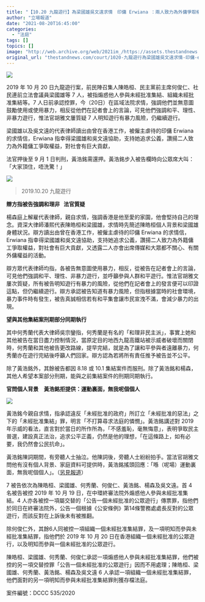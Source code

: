 ```yaml
---
title: "【10.20 九龍遊行】為梁國雄吳文遠求情　印傭 Erwiana ：兩人致力為外傭爭取權益"
author: "立場報道"
date: "2021-08-20T16:45:00"
categories:
  - "法庭"
tags: []
topics: []
image: "http://web.archive.org/web/2021im_/https://assets.thestandnews.com/media/photos/template-09_UYk18qf.png"
original_url: "thestandnews.com/court/1020-九龍遊行為梁國雄吳文遠求情-印傭-erwiana-兩人致力為外傭爭取權益"
---
```

![](http://web.archive.org/web/2021im_/https://assets.thestandnews.com/media/photos/template-09_UYk18qf.png)

2019 年 10 月 20 日九龍遊行案，前民陣召集人陳皓桓、民主黨前主席何俊仁、社民連前立法會議員梁國雄等 7 人，被指煽惑他人參與未經批准集結、組織未經批准集結等。7 人日前承認控罪，今（20日）在區域法院求情，強調他們並無意圖鼓勵使用或使用暴力，相反從他們在記者會上的言論，可見他們強調和平、理性、非暴力遊行，惟法官胡雅文屢質疑 7 人明知遊行有暴力風險，仍繼續遊行。

梁國雄以及吳文遠的代表律師讀出由曾在香港工作，被僱主虐待的印傭 Erwiana 的求情信，Erwiana 指幸得梁國雄和吳文遠協助，支持她追求公義，讚揚二人致力為外籍傭工爭取權益，對社會有巨大貢獻，

法官押後至 9 月 1 日判刑，黃浩銘需還押。黃浩銘步入被告欄時向公眾席大叫：「大家頂住，唔洗驚！」

![](http://web.archive.org/web/2021im_/https://assets.thestandnews.com/media/photos/73504698_10157443859221422_7258746209165115392_o_UOdDJ.png)
> 2019.10.20 九龍遊行

**辯方指被告強調和理非   法官質疑**

楊森庭上解雇代表律師，親自求情，強調香港是他至愛的家園，他會堅持自己的理念。資深大律師潘熙代表陳皓桓和梁國雄，求情時先簡述陳皓桓個人背景和梁國雄身體狀況。辯方讀出由曾在香港工作，被僱主虐待的印傭 Erwiana 的求情信，Erwiana 指幸得梁國雄和吳文遠協助，支持她追求公義，讚揚二人致力為外籍傭工爭取權益，對社會有巨大貢獻，又透露二人亦會出席傳媒和大眾都不關心、有關外傭權益的活動。

辯方眾代表律師均指，各被告無意圖使用暴力，相反，從被告在記者會上的言論，可見他們強調和平、理性、非暴力遊行，並呼籲參與人群和平遊行。惟法官胡雅文屢次質疑，所有被告明知遊行有暴力的風險，從他們在記者會上的發言便可以印證這點，但仍繼續遊行。辯方承認被告知道有暴力風險，但指根據當時的社會環境，暴力事件時有發生，被告真誠相信若有和平集會讓市民宣洩不滿，會減少暴力的出現。

**望與其他集結案刑期部分同期執行**

其中何秀蘭代表大律師吳宗鑾指，何秀蘭是有名的「和理非民主派」，事實上她和其他被告在當日盡力控制情況，當原定目的地西九龍高鐵站被示威者破壞而關閉時，何秀蘭和其他被告更改路線，提早完結，就是為了讓和平參與者遠離暴力，何秀蘭亦在遊行完結後呼籲人們回家。辯方認為若將所有責任推予被告並不公平。

除了黃浩銘外，其餘被告都因 8.18 或 10.1 集結案件而服刑。除了黃浩銘和楊森，其他人希望本案部分刑期，能與之前集結案件的刑期同期執行。

**官問個人背景　黃浩銘拒提供：運動裏面，無我呢個個人**

**![](http://web.archive.org/web/2021im_/https://assets.thestandnews.com/media/photos/2-04_copy_3Bdf79I.png)**

黃浩銘今親自求情，指承認違反「未經批准的政府」所訂立「未經批准的惡法」之下的「未經批准集結」罪，明言「不打算尋求法庭的憐憫」。黃浩銘講述對 2019 年示威的看法，直言對於當日的所作所為，「不感羞恥，毫無悔意」，表明爭取民主普選，建設真正法治，追求公平正義，仍然是他的理想，「在這條路上，如有必要，我仍然會公民抗命」。

黃浩銘陳詞期間，有旁聽人士抽泣。他陳詞後，旁聽人士紛紛拍手。當法官胡雅文問他有沒有個人背景、家庭資料可提供時，黃浩銘搖頭回應：「喺（呢場）運動裏面，無我呢個個人」。（[另見報道](../../court/1020-%E4%B9%9D%E9%BE%8D%E9%81%8A%E8%A1%8C%E9%BB%83%E6%B5%A9%E9%8A%98%E8%AA%8D%E7%BD%AA%E9%82%84%E6%8A%BC%E5%80%99%E5%88%A4-%E9%99%B3%E6%83%85%E6%9B%B8%E8%83%BD%E8%88%87%E6%88%B0%E5%8F%8B%E5%90%8C%E7%B9%AB%E4%B8%80%E7%8D%84-%E6%98%AF%E8%8E%AB%E5%A4%A7%E6%A6%AE%E5%B9%B8)）

7 被告依次為陳皓桓、梁國雄、何秀蘭、何俊仁、黃浩銘、楊森及吳文遠。首 4 名被告被控 2019 年 10 月 19 日，在中環終審法院外煽惑他人參與未經批准集結。4 人亦各被控一項屬交替的「公告一個未經批准的公眾遊行」傳票罪，指他們於同日在終審法院外，公告一個根據《公安條例》第14條警務處處長反對的公眾遊行，而該反對在上訴後未有被推翻。

除何俊仁外，其餘6人同被控一項組織一個未經批准集結罪，及一項明知而參與未經批准集結罪，指他們於 2019 年 10 月 20 日在香港組織一個未經批准的公眾遊行，以及明知而參與一個未經批准的公眾遊行。

陳皓桓、梁國雄、何秀蘭、何俊仁承認一項煽惑他人參與未經批准集結罪，他們被控的另一項交替控罪「公告一個未經批准的公眾遊行」因而不用處理；陳皓桓、梁國雄、何秀蘭、黃浩銘、楊森及吳文遠 6 人承認一項組織一個未經批准集結罪，他們面對的另一項明知而參與未經批准集結罪則獲存檔法庭。

案件編號：DCCC 535/2020